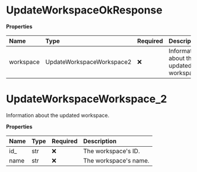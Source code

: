 # UpdateWorkspaceOkResponse

**Properties**

| Name      | Type                      | Required | Description                              |
| :-------- | :------------------------ | :------- | :--------------------------------------- |
| workspace | UpdateWorkspaceWorkspace2 | ❌       | Information about the updated workspace. |

# UpdateWorkspaceWorkspace_2

Information about the updated workspace.

**Properties**

| Name | Type | Required | Description           |
| :--- | :--- | :------- | :-------------------- |
| id\_ | str  | ❌       | The workspace's ID.   |
| name | str  | ❌       | The workspace's name. |

<!-- This file was generated by liblab | https://liblab.com/ -->
